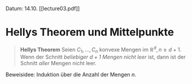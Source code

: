 Datum: 14.10.
[[lecture03.pdf]]

# Hellys Theorem und Mittelpunkte

> **Hellys Theorem**
> Seien $C_{1},\dots,C_{n}$ konvexe Mengen im $\mathbb{R}^{d},n \geq d+1.$
> Wenn der Schnitt *beliebiger $d+1$ Mengen nicht leer* ist, dann ist der Schnitt *aller* Mengen nicht leer.

Beweisidee: Induktion über die Anzahl der Mengen $n$.
